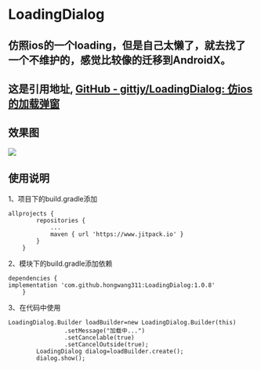LoadingDialog
==
仿照ios的一个loading，但是自己太懒了，就去找了一个不维护的，感觉比较像的迁移到AndroidX。
--
这是引用地址,
[GitHub - gittjy/LoadingDialog: 仿ios的加载弹窗](https://github.com/gittjy/LoadingDialog)
--
效果图
--
![](https://raw.githubusercontent.com/hongwang311/LoadingDialog/refs/heads/main/demogif/自定义加载Dialog.gif)  



使用说明
--
1、项目下的build.gradle添加

```
allprojects {
		repositories {
			...
			maven { url 'https://www.jitpack.io' }
		}
	}
```
2、模块下的build.gradle添加依赖

```
dependencies {
implementation 'com.github.hongwang311:LoadingDialog:1.0.8'
	}
```
3、在代码中使用

```
LoadingDialog.Builder loadBuilder=new LoadingDialog.Builder(this)
                .setMessage("加载中...")
                .setCancelable(true)
                .setCancelOutside(true);
        LoadingDialog dialog=loadBuilder.create();
        dialog.show();
```

